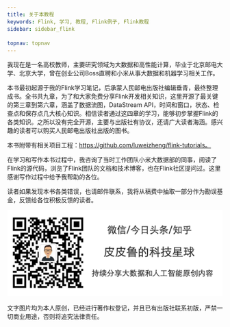 ```yaml
---
title: 关于本教程
keywords: Flink, 学习, 教程, Flink例子, Flink教程
sidebar: sidebar_flink

topnav: topnav
---
```


我现在是一名高校教师，主要研究领域为大数据和高性能计算，毕业于北京邮电大学、北京大学，曾在创业公司Boss直聘和小米从事大数据和机器学习相关工作。

本书最初起源于我的Flink学习笔记，后承蒙人民邮电出版社编辑垂青，最终整理成书。全书共九章，为了和大家免费分享Flink开发相关知识，这里开源了最关键的第三章到第六章，涵盖了数据流图，DataStream API，时间和窗口，状态、检查点和保存点几大核心知识。相信读者通过这四章的学习，能够初步掌握Flink的各类知识。之所以没有完全开源，主要与出版社有协议，还请广大读者海涵。感兴趣的读者可以购买人民邮电出版社出版的图书。

本书附带有相关项目工程：https://github.com/luweizheng/flink-tutorials。

在学习和写作本书过程中，我咨询了当时工作团队小米大数据部的同事，阅读了Flink的源代码，浏览了Flink团队的文档和技术博客，也在Flink社区提问过。这里感谢写作过程中给予我帮助的各位。

读者如果发现本书各类错误，也请邮件联系，我将从稿费中抽取一部分作为勘误基金，反馈给各位积极反馈的读者。

![签名](/assets/img/签名.png)

文字图片均为本人原创，已经进行著作权登记，并且已有出版社联系初版，严禁一切商业用途，否则将追究法律责任。